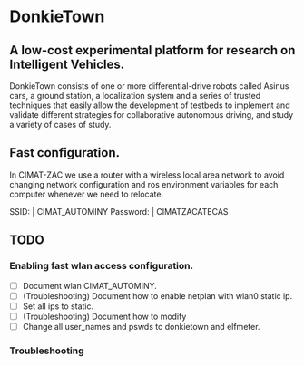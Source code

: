# DonkieTown
## A low-cost experimental platform for research on Intelligent Vehicles. 

DonkieTown consists of one or more differential-drive robots called Asinus cars, a ground station, a localization system and a series of trusted techniques that easily allow the development of testbeds to implement and validate different strategies for collaborative autonomous driving, and study a variety of cases of study.

## Fast configuration.
In CIMAT-ZAC we use a router with a wireless local area network to avoid changing network configuration and ros environment variables for each computer whenever we need to relocate. 

SSID:
| CIMAT_AUTOMINY
Password:
| CIMATZACATECAS

## TODO
### Enabling fast wlan access configuration.
 - [ ] Document wlan CIMAT_AUTOMINY. 
 - [ ] (Troubleshooting) Document how to enable netplan with wlan0 static ip. 
 - [ ] Set all ips to static.
 - [ ] (Troubleshooting) Document how to modify 
 - [ ] Change all user_names and pswds to donkietown and elfmeter.

### Troubleshooting